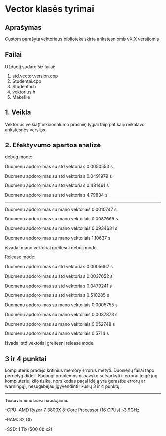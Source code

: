 # **Vector klasės tyrimai**

## **Aprašymas**
Custom parašyta vektoriaus biblioteka skirta ankstesniomis vX.X versijomis

## **Failai**
Užduotį sudaro šie failai:
1. std.vector.version.cpp
2. Studentai.cpp
3. Studentai.h
4. vektorius.h
5. Makefile

## **1. Veikla**

Vektorius veikia(funkcionalumo prasme) lygiai taip pat kaip reikalavo ankstesnės versijos

## **2. Efektyvumo spartos analizė**

debug mode:

Duomenu apdorojimas su std vektoriais 0.0050553 s

Duomenu apdorojimas su std vektoriais 0.0491979 s

Duomenu apdorojimas su std vektoriais 0.481461 s

Duomenu apdorojimas su std vektoriais 4.79834 s

----------------------------------------------------------------------------------------------------------------------------
Duomenu apdorojimas su mano vektoriais 0.0010747 s

Duomenu apdorojimas su mano vektoriais 0.0087669 s

Duomenu apdorojimas su mano vektoriais 0.0934631 s

Duomenu apdorojimas su mano vektoriais 1.10637 s


išvada: mano vektoriai greitesni debug mode.

Release mode:

Duomenu apdorojimas su std vektoriais 0.0005667 s

Duomenu apdorojimas su std vektoriais 0.0037652 s

Duomenu apdorojimas su std vektoriais 0.0479241 s

Duomenu apdorojimas su std vektoriais 0.510285 s

Duomenu apdorojimas su mano vektoriais 0.0005755 s

Duomenu apdorojimas su mano vektoriais 0.0037873 s

Duomenu apdorojimas su mano vektoriais 0.052748 s

Duomenu apdorojimas su mano vektoriais 0.5714 s

išvada: std vektoriai greitesni release mode.


## **3 ir 4 punktai**

kompiuteris pradėjo kritinius memory errorus mėtyti. Duomenų failai tapo pernelyg dideli. Kadangi problemos nepavyko sutvarkyti ir errorai teigė jog kompiuteriui kilo rizika, nors kodas pagal idėją yra geras(be errorų ar warningų), nesugebėjau įgyvendinti likusių 3 ir 4 punktų.
 
---------------------------------------------------------------------------------------------------------------------------
Testavimams buvo naudojama:

   -CPU: AMD Ryzen 7 3800X 8-Core Processor (16 CPUs) ~3.9GHz
 
   -RAM: 32 Gb
 
   -SSD: 1 Tb (500 Gb x2)
